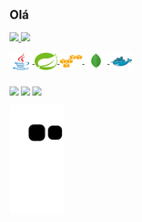 ## Olá
 <div>
  <a href="https://github.com/RDagjunior">
  <img height="180em" src="https://github-readme-stats.vercel.app/api?username=RDagjunior&show_icons=true&theme=dark&include_all_commits=true&count_private=true"/>
  <img height="180em" src="https://github-readme-stats.vercel.app/api/top-langs?username=RDagjunior&theme=dark&layout=compact"/>
</div>
<div style="display: inline_block"><br>
  <img align="center" alt="agjunior-java" height="30" width="40" src="https://raw.githubusercontent.com/devicons/devicon/master/icons/java/java-original.svg">
   <img align="center" alt="agjunior-spring" height="30" width="40" src="https://raw.githubusercontent.com/devicons/devicon/master/icons/spring/spring-original.svg"> 
  <img align="center" alt="agjunior-aws" height="30" width="40" src="https://raw.githubusercontent.com/devicons/devicon/master/icons/amazonwebservices/amazonwebservices-original.svg">
   <img align="center" alt="agjunior-mongodb" height="30" width="40" src="https://raw.githubusercontent.com/devicons/devicon/master/icons/mongodb/mongodb-original.svg">
   <img align="center" alt="agjunior-docker" height="30" width="40" src="https://raw.githubusercontent.com/devicons/devicon/master/icons/docker/docker-original.svg"> 
</div>
  
  ##
 
<div> 
  <a href="https://instagram.com/aagrjr" target="_blank"><img src="https://img.shields.io/badge/-Instagram-%23E4405F?style=for-the-badge&logo=instagram&logoColor=white" target="_blank"></a>
  <a href = "mailto:aagrjr@gmail.com"><img src="https://img.shields.io/badge/-Gmail-%23333?style=for-the-badge&logo=gmail&logoColor=white" target="_blank"></a>
  <a href="https://www.linkedin.com/in/aagrjr" target="_blank"><img src="https://img.shields.io/badge/-LinkedIn-%230077B5?style=for-the-badge&logo=linkedin&logoColor=white" target="_blank"></a> 
 
  ![Snake animation](https://github.com/RDagjunior/RDagjunior/blob/output/github-contribution-grid-snake.svg)
 
</div>
